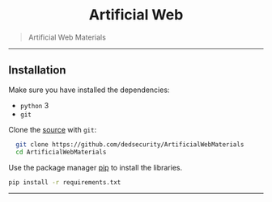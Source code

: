 <h1 align="center">Artificial Web</h1>

>Artificial Web Materials
---

## Installation

Make sure you have installed the dependencies:

  * `python` 3
  * `git`

Clone the [source] with `git`:
 ```sh
   git clone https://github.com/dedsecurity/ArtificialWebMaterials
   cd ArtificialWebMaterials
   ```
   
 [source]: https://github.com/dedsecurity/ArtificialWebMaterials
 
Use the package manager [pip](https://pip.pypa.io/en/stable/) to install the libraries.

```bash
pip install -r requirements.txt
```
---


